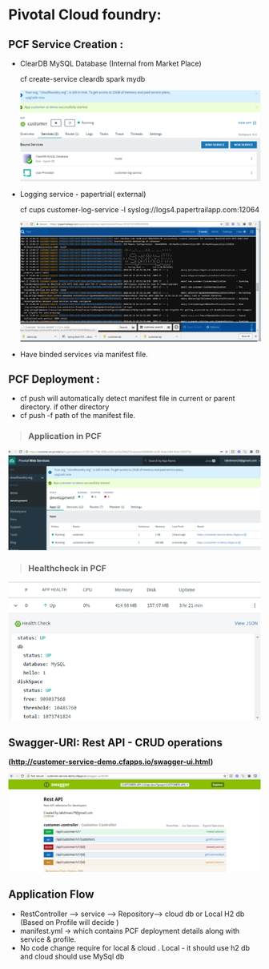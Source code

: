 # Pivotal Cloud foundry:<br />

## PCF Service Creation :
- ClearDB MySQL Database (Internal from Market Place)

   cf create-service cleardb spark mydb  
              
   ![alt text]( https://github.com/training-material/customer-pcf/blob/master/service.PNG )<br />
  
- Logging service - papertrial( external)

   cf cups customer-log-service -l syslog://logs4.papertrailapp.com:12064
 
  ![alt text](https://raw.githubusercontent.com/training-material/customer-pcf/master/papertrial-log.PNG)<br />
  
- Have binded services via manifest file. 

## PCF Deployment : 

 - cf push will automatically detect manifest file in current or parent directory. if other directory
 - cf push -f path of the manifest file.
  
 > ### Application in PCF
    
   ![alt text](https://github.com/training-material/customer-pcf/blob/master/app-console.PNG)
 
> ### Healthcheck in PCF
   ![alt text](https://github.com/training-material/customer-pcf/blob/master/healthcheck.PNG)<br />
   


## Swagger-URI:  Rest API - CRUD operations

   **(http://customer-service-demo.cfapps.io/swagger-ui.html)** <br/>

![alt text](https://raw.githubusercontent.com/training-material/customer-pcf/master/swagger-ui.PNG)<br />

## Application Flow
   - RestController --> service --> Repository--> cloud db or Local H2 db (Based on Profile will decide )
   - manifest.yml -> which contains PCF deployment details along with service & profile.
   - No code change require for local & cloud . Local - it should use h2 db and cloud should use MySql db
